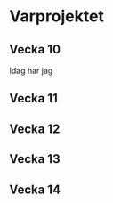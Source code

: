 <h1> Varprojektet</h1>

<h2> Vecka 10</h2>
<p>Idag har jag </p>

<h2> Vecka 11</h2>
<h2> Vecka 12</h2>
<h2> Vecka 13</h2>
<h2> Vecka 14</h2>



